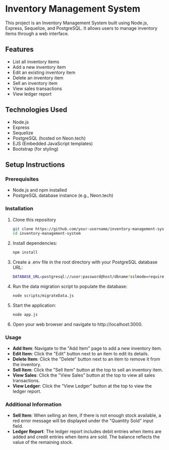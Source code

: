 # Inventory Management System

This project is an Inventory Management System built using Node.js, Express, Sequelize, and PostgreSQL. It allows users to manage inventory items through a web interface.

## Features

- List all inventory items
- Add a new inventory item
- Edit an existing inventory item
- Delete an inventory item
- Sell an inventory item
- View sales transactions
- View ledger report

## Technologies Used

- Node.js
- Express
- Sequelize
- PostgreSQL (hosted on Neon.tech)
- EJS (Embedded JavaScript templates)
- Bootstrap (for styling)

## Setup Instructions

### Prerequisites

- Node.js and npm installed
- PostgreSQL database instance (e.g., Neon.tech)

### Installation

1. Clone this repository
   ```sh
   git clone https://github.com/your-username/inventory-management-system.git
   cd inventory-management-system
   ```

2. Install dependencies:
   ```sh
   npm install
   ```

3. Create a .env file in the root directory with your PostgreSQL database URL:
   ```sh
   DATABASE_URL=postgresql://user:password@host/dbname?sslmode=require
   ```

4. Run the data migration script to populate the database:
   ```sh
   node scripts/migrateData.js
   ```

5. Start the application:
   ```sh
   node app.js
   ```

6. Open your web browser and navigate to http://localhost:3000.

### Usage

- **Add Item**: Navigate to the "Add Item" page to add a new inventory item.
- **Edit Item**: Click the "Edit" button next to an item to edit its details.
- **Delete Item**: Click the "Delete" button next to an item to remove it from the inventory.
- **Sell Item**: Click the "Sell Item" button at the top to sell an inventory item.
- **View Sales**: Click the "View Sales" button at the top to view all sales transactions.
- **View Ledger**: Click the "View Ledger" button at the top to view the ledger report.

### Additional Information

- **Sell Item**: When selling an item, if there is not enough stock available, a red error message will be displayed under the "Quantity Sold" input field.
- **Ledger Report**: The ledger report includes debit entries when items are added and credit entries when items are sold. The balance reflects the value of the remaining stock.
